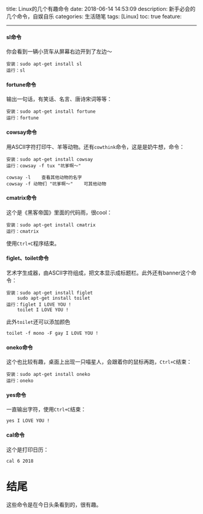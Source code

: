 title: Linux的几个有趣命令
date: 2018-06-14 14:53:09
description: 新手必会的几个命令，自娱自乐
categories: 生活随笔
tags: [Linux]
toc: true
feature:

---
#### sl命令

你会看到一辆小货车从屏幕右边开到了左边～  
```shell
安装：sudo apt-get install sl
运行：sl
```



#### fortune命令

输出一句话，有笑话、名言、唐诗宋词等等：
```shell
安装：sudo apt-get install fortune
运行：fortune
```



#### cowsay命令

用ASCII字符打印牛、羊等动物。还有`cowthink`命令，这是是奶牛想，命令：

```shell
安装：sudo apt-get install cowsay
运行：cowsay -f tux "坑爹啊～"

cowsay -l    查看其他动物的名字
cowsay -f 动物们 "坑爹啊～"    可其他动物
```

#### cmatrix命令

这个是《黑客帝国》里面的代码雨，很cool：
```shell
安装：sudo apt-get install cmatrix
运行：cmatrix
```

使用`Ctrl+C`程序结束。  

#### figlet、toilet命令

艺术字生成器，由ASCII字符组成，把文本显示成标题栏。此外还有banner这个命令：

```shell
安装：sudo apt-get install figlet
    sudo apt-get install toilet
运行：figlet I LOVE YOU !
    toilet I LOVE YOU !
```

此外`toilet`还可以添加颜色
```shell
toilet -f mono -F gay I LOVE YOU !
```



#### oneko命令

这个也比较有趣，桌面上出现一只喵星人，会跟着你的鼠标再跑，`Ctrl+C`结束：
```shell
安装：sudo apt-get install oneko
运行：oneko
```



#### yes命令

一直输出字符，使用`Ctrl+C`结束：
```shell
yes I LOVE YOU !
```



#### cal命令

这个是打印日历：
```shell
cal 6 2018
```

# 结尾 #

这些命令是在今日头条看到的，很有趣。
